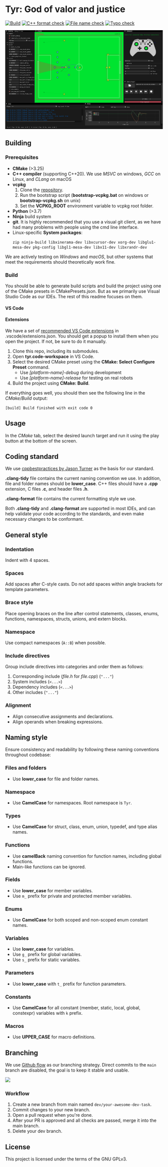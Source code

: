 # Tyr: God of valor and justice
[![Build](https://github.com/Immortals-Robotics/Tyr/actions/workflows/build.yml/badge.svg)](https://github.com/Immortals-Robotics/Tyr/actions/workflows/build.yml)
[![C++ format check](https://github.com/Immortals-Robotics/Tyr/actions/workflows/cpp-checks.yml/badge.svg)](https://github.com/Immortals-Robotics/Tyr/actions/workflows/cpp-checks.yml)
[![File name check](https://github.com/Immortals-Robotics/Tyr/actions/workflows/file-name-check.yml/badge.svg)](https://github.com/Immortals-Robotics/Tyr/actions/workflows/file-name-check.yml)
[![Typo check](https://github.com/Immortals-Robotics/Tyr/actions/workflows/typo-check.yml/badge.svg)](https://github.com/Immortals-Robotics/Tyr/actions/workflows/typo-check.yml)

![Tyr GUI](doc/tyr-gui.png)


## Building
### Prerequisites
* **CMake** (>3.25)
* **C++ compiler** (supporting C++20). We use *MSVC* on windows, *GCC* on Linux, and *CLang* on macOS
* **vcpkg**
  1. Clone the [repository](https://github.com/microsoft/vcpkg).
  2. Run the bootstrap script (**bootstrap-vcpkg.bat** on windows or **bootstrap-vcpkg.sh** on unix)
  3. Set the **VCPKG_ROOT** environment variable to vcpkg root folder.
* **Python** (>3.7)
* **Ninja** build system
* **git**. It is highly recommended that you use a visual git client, as we have had many problems with people using the cmd line interface.
* Linux-specific **System packages**:
  ```
  zip ninja-build libxinerama-dev libxcursor-dev xorg-dev libglu1-mesa-dev pkg-config libgl1-mesa-dev libx11-dev libxrandr-dev
  ```

We are actively testing on *Windows* and *macOS*, but other systems that meet the requirements should theoretically work fine.

### Build
You should be able to generate build scripts and build the project using one of the CMake presets in CMakePresets.json. But as we primarily use Visual Studio Code as our IDEs. The rest of this readme focuses on them.

#### VS Code
#### Extensions
We have a set of [recommended VS Code extensions](https://code.visualstudio.com/docs/editor/extension-marketplace#_workspace-recommended-extensions) in .vscode/extensions.json. You should get a popup to install them when you open the project. If not, be sure to do it manually.

1. Clone this repo, including its submodules.
2. Open **tyr.code-workspace** in VS Code.
3. Select the desired CMake preset using the **CMake: Select Configure Preset** command.
    - Use *[platform-name]-debug* during development
    - Use *[platform-name]-release* for testing on real robots
4. Build the project using **CMake: Build**.

If everything goes well, you should then see the following line in the *CMake/Build* output:
```
[build] Build finished with exit code 0
```

## Usage
In the *CMake* tab, select the desired launch target and run it using the play button at the bottom of the screen.

## Coding standard
We use [cppbestpractices by Jason Turner](https://lefticus.gitbooks.io/cpp-best-practices/content/) as the basis for our standard.

**.clang-tidy** file contains the current naming convention we use. In addition, file and folder names should be ****lower_case****. C++ files should have a **.cpp** extension, C files **.c**, and header files **.h**.

**.clang-format** file contains the current formatting style we use.

Both **.clang-tidy** and **.clang-format** are supported in most IDEs, and can help validate your code according to the standards, and even make necessary changes to be conformant.

## General style
### Indentation
Indent with 4 spaces.

### Spaces
Add spaces after C-style casts. Do not add spaces within angle brackets for template parameters.

### Brace style
Place opening braces on the line after control statements, classes, enums, functions, namespaces, structs, unions, and extern blocks.

### Namespace
Use compact namespaces (`A::B`) when possible.

### Include directives
Group include directives into categories and order them as follows:
  1. Corresponding include (*file.h* for *file.cpp*) (`"..."`)
  2. System includes (`<...>`)
  3. Dependency includes (`<...>`)
  4. Other includes (`"..."`)
  
### Alignment
- Align consecutive assignments and declarations.
- Align operands when breaking expressions.

## Naming style

Ensure consistency and readability by following these naming conventions throughout codebase:

### Files and folders
- Use **lower_case** for file and folder names.

### Namespace
- Use **CamelCase** for namespaces. Root namespace is `Tyr`.

### Types
- Use **CamelCase** for struct, class, enum, union, typedef, and type alias names.

### Functions
- Use **camelBack** naming convention for function names, including global functions.
- Main-like functions can be ignored.

### Fields
- Use **lower_case** for member variables.
- Use `m_` prefix for private and protected member variables.


### Enums
- Use **CamelCase** for both scoped and non-scoped enum constant names.

### Variables
- Use **lower_case** for variables.
- Use `g_` prefix for global variables.
- Use `s_` prefix for static variables.

### Parameters
- Use **lower_case** with `t_` prefix for function parameters.

### Constants
- Use **CamelCase** for all constant (member, static, local, global, constexpr) variables with `k` prefix.

### Macros
- Use **UPPER_CASE** for macro definitions.

## Branching
We use [Github flow](https://docs.github.com/en/get-started/using-github/github-flow) as our branching strategy. Direct commits to the `main` branch are disabled, the goal is to keep it stable and usable.

<img src="https://www.gitkraken.com/wp-content/uploads/2021/03/git-flow.svg" width="300">

### Workflow
1. Create a new branch from main named `dev/your-awesome-dev-task`.
2. Commit changes to your new branch.
3. Open a pull request when you're done. 
4. After your PR is approved and all checks are passed, merge it into the main branch.
5. Delete your dev branch.

## License
This project is licensed under the terms of the GNU GPLv3.

